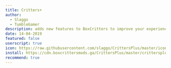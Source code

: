 ```yaml
---
title: Critters+
author:
  - Slaggo
  - TumbleGamer
description: adds new features to BoxCritters to improve your experience!
date: 14-04-2019
featured: false
userscript: true
icon: https://raw.githubusercontent.com/slaggo/CrittersPlus/master/icon.png
install: https://cdn.boxcrittersmods.ga/CrittersPlus/master/crittersplus.user.js
recommend: true
---
```


